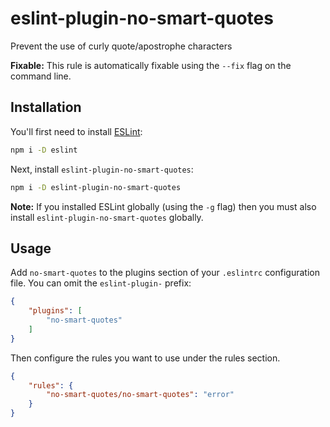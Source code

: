 # eslint-plugin-no-smart-quotes

Prevent the use of curly quote/apostrophe characters

**Fixable:** This rule is automatically fixable using the `--fix` flag on the command line.

## Installation

You'll first need to install [ESLint](http://eslint.org):

```sh
npm i -D eslint
```

Next, install `eslint-plugin-no-smart-quotes`:

```sh
npm i -D eslint-plugin-no-smart-quotes
```

**Note:** If you installed ESLint globally (using the `-g` flag) then you must also install `eslint-plugin-no-smart-quotes` globally.

## Usage

Add `no-smart-quotes` to the plugins section of your `.eslintrc` configuration file. You can omit the `eslint-plugin-` prefix:

```json
{
    "plugins": [
        "no-smart-quotes"
    ]
}
```


Then configure the rules you want to use under the rules section.

```json
{
    "rules": {
        "no-smart-quotes/no-smart-quotes": "error"
    }
}
```
